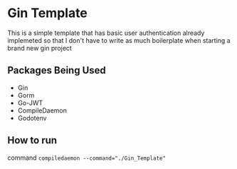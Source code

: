 # Gin Template

This is a simple template that has basic user authentication already implemeted so that I don't have to write as much boilerplate when starting a brand new gin project

## Packages Being Used

- Gin
- Gorm
- Go-JWT
- CompileDaemon
- Godotenv

## How to run

command `compiledaemon --command="./Gin_Template"`